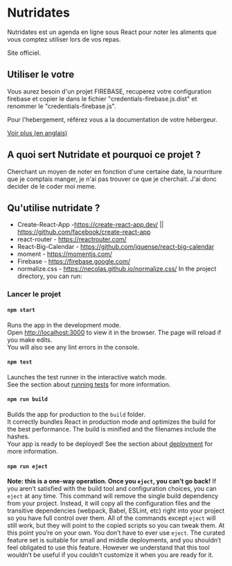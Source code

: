 # Nutridates

Nutridates est un agenda en ligne sous React pour noter les aliments que vous comptez utiliser lors de vos repas.

Site officiel.

## Utiliser le votre
Vous aurez besoin d'un projet FIREBASE, recuperez votre configuration firebase et copier le dans le fichier "credentials-firebase.js.dist" et renommer le "credentials-firebase.js".

Pour l'hebergement, référez vous a la documentation de votre hébergeur.

[Voir plus (en anglais)](#lancer-le-projet)

## A quoi sert Nutridate et pourquoi ce projet ?

Cherchant un moyen de noter en fonction d'une certaine date, la nourriture que je comptais manger, je n'ai pas trouver ce que je cherchait.
J'ai donc decider de le coder moi meme.

## Qu'utilise nutridate ?

- Create-React-App -https://create-react-app.dev/ || https://github.com/facebook/create-react-app
- react-router - https://reactrouter.com/
- React-Big-Calendar - https://github.com/jquense/react-big-calendar
- moment - https://momentjs.com/
- Firebase - https://firebase.google.com/
- normalize.css - https://necolas.github.io/normalize.css/
In the project directory, you can run:



### Lancer le projet
#### `npm start`
Runs the app in the development mode.\
Open [http://localhost:3000](http://localhost:3000) to view it in the browser.
The page will reload if you make edits.\
You will also see any lint errors in the console.

#### `npm test`
Launches the test runner in the interactive watch mode.\
See the section about [running tests](https://facebook.github.io/create-react-app/docs/running-tests) for more information.

#### `npm run build`
Builds the app for production to the `build` folder.\
It correctly bundles React in production mode and optimizes the build for the best performance.
The build is minified and the filenames include the hashes.\
Your app is ready to be deployed!
See the section about [deployment](https://facebook.github.io/create-react-app/docs/deployment) for more information.

#### `npm run eject`
**Note: this is a one-way operation. Once you `eject`, you can’t go back!**
If you aren’t satisfied with the build tool and configuration choices, you can `eject` at any time. This command will remove the single build dependency from your project.
Instead, it will copy all the configuration files and the transitive dependencies (webpack, Babel, ESLint, etc) right into your project so you have full control over them. All of the commands except `eject` will still work, but they will point to the copied scripts so you can tweak them. At this point you’re on your own.
You don’t have to ever use `eject`. The curated feature set is suitable for small and middle deployments, and you shouldn’t feel obligated to use this feature. However we understand that this tool wouldn’t be useful if you couldn’t customize it when you are ready for it.